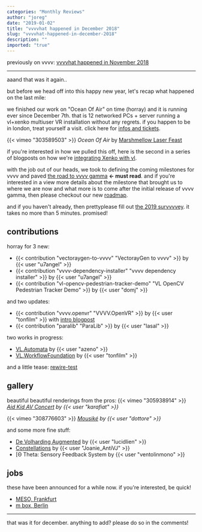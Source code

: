 ```yaml
---
categories: "Monthly Reviews"
author: "joreg"
date: "2019-01-02"
title: "vvvvhat happened in December 2018"
slug: "vvvvhat-happened-in-december-2018"
description: ""
imported: "true"
---
```



previously on vvvv: [vvvvhat happened in November 2018](/blog/2018/vvvvhat-happened-in-november-2018)

---

aaand that was it again..

but before we head off into this happy new year, let's recap what happened on the last mile:

we finished our work on "Ocean Of Air" on time (horray) and it is running ever since December 7th. that is 12 networked PCs + server running a vl+xenko multiuser VR installation without any regrets. if you happen to be in london, treat yourself a visit. click here for [infos and tickets](https://www.marshmallowlaserfeast.com/experiences/ocean-of-air/). 

{{< vimeo "303589503" >}}
*Ocean Of Air* by [Marshmellow Laser Feast](https://www.marshmallowlaserfeast.com)

if you're interested in how we pulled this off, here is the second in a series of blogposts on how we're [integrating Xenko with vl](/blog/2018/vl-xenko-3d-engine-update-2).

with the job out of our heads, we took to defining the coming milestones for vvvv and paved [the road to vvvv gamma](/blog/2018/the-road-to-gamma) **<- must read**. and if you're interested in a view more details about the milestone that brought us to where we are now and what more is to come after the initial release of vvvv gamma, then please checkout our new [roadmap](https://betadocs.vvvv.org/roadmap.html).

and if you haven't already, then prettyplease fill out [the 2019 survvvvey](/blog/2018/the-2019-survvvvey). it takes no more than 5 minutes. promised!

##  contributions
<!--{SPLIT()}-->
horray for 3 new:
* {{< contribution "vectoraygen-to-vvvv" "VectorayGen to vvvv" >}} by {{< user "u7angel" >}}
* {{< contribution "vvvv-dependency-installer" "vvvv dependency installer" >}} by {{< user "u7angel" >}}
* {{< contribution "vl-opencv-pedestrian-tracker-demo" "VL OpenCV Pedestrian Tracker Demo" >}} by {{< user "domj" >}}
<!--~~~-->
and two updates:
* {{< contribution "vvvv.openvr" "VVVV.OpenVR" >}} by {{< user "tonfilm" >}} with [intro blogpost](/blog/2018/using-htc-vive-trackers-without-headset)
* {{< contribution "paralib" "ParaLib" >}} by {{< user "lasal" >}}
<!--{SPLIT}-->

<!--{SPLIT()}-->
two works in progress:
* [VL.Automata](https://discourse.vvvv.org/t/vl-automata/17045) by {{< user "azeno" >}}
* [VL.WorkflowFoundation](https://discourse.vvvv.org/t/vl-workflowfoundation/17055) by {{< user "tonfilm" >}}
<!--~~~-->
and a little tease:
[rewire-test](/blog/rewire-test)
<!--{SPLIT}-->

##  gallery
beautiful beautiful renderings from the pros:
{{< vimeo "305938914" >}}
*[Aid Kid AV Concert](/blog/aid-kid-av-live-concert) by {{< user "karafiat" >}}*

{{< vimeo "308776603" >}}
*[Mousiké](/blog/mousiké-live-show-excerpts) by {{< user "dottore" >}}*

and some more fine stuff:
* [De Volharding Augmented](/blog/de-volharding-augmented) by {{< user "lucidlien" >}}
* [Constellations](/blog/constellations-studio-jl) by {{< user "Joanie_AntiVJ" >}}
* [Θ Theta: Sensory Feedback System [](montaje](/blog/θ-theta-sensory-feedback-system-montaje)) by {{< user "ventolinmono" >}}

##  jobs
these have been announced for a while now. if you're interested, be quick!
* [MESO, Frankfurt](https://discourse.vvvv.org/t/senior-vvvv-patcher-developers-wanted-meso-frankfurt/17006)
* [m box, Berlin](https://discourse.vvvv.org/t/creative-coder-wanted-berlin/17016)

---

that was it for december. anything to add? please do so in the comments!
